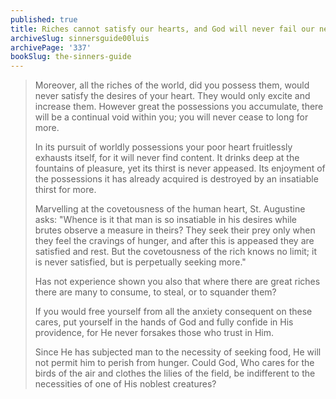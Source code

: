```yaml
---
published: true
title: Riches cannot satisfy our hearts, and God will never fail our needs
archiveSlug: sinnersguide00luis
archivePage: '337'
bookSlug: the-sinners-guide
---
```


> Moreover, all the riches of the world, did you possess them, would never satisfy the desires of your heart. They would only excite and increase them. However great the possessions you accumulate, there will be a continual void within you; you will never cease to long for more.
>
> In its pursuit of worldly possessions your poor heart fruitlessly exhausts itself, for it will never find content. It drinks deep at the fountains of pleasure, yet its thirst is never appeased. Its enjoyment of the possessions it has already acquired is destroyed by an insatiable thirst for more.
>
> Marvelling at the covetousness of the human heart, St. Augustine asks: "Whence is it that man is so insatiable in his desires while brutes observe a measure in theirs? They seek their prey only when they feel the cravings of hunger, and after this is appeased they are satisfied and rest. But the covetousness of the rich knows no limit; it is never satisfied, but is perpetually seeking more."
>
> Has not experience shown you also that where there are great riches there are many to consume, to steal, or to squander them?
>
> If you would free yourself from all the anxiety consequent on these cares, put yourself in the hands of God and fully confide in His providence, for He never forsakes those who trust in Him.
>
> Since He has subjected man to the necessity of seeking food, He will not permit him to perish from hunger. Could God, Who cares for the birds of the air and clothes the lilies of the field, be indifferent to the necessities of one of His noblest creatures?
